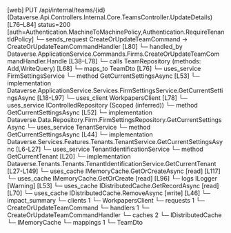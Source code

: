 [web] PUT /api/internal/teams/{id}  (Dataverse.Api.Controllers.Internal.Core.TeamsController.UpdateDetails)  [L76–L84] status=200 [auth=Authentication.MachineToMachinePolicy,Authentication.RequireTenantIdPolicy]
  └─ sends_request CreateOrUpdateTeamCommand -> CreateOrUpdateTeamCommandHandler [L80]
    └─ handled_by Dataverse.ApplicationService.Commands.Firms.CreateOrUpdateTeamCommandHandler.Handle [L38–L78]
      └─ calls TeamRepository (methods: Add,WriteQuery) [L68]
      └─ maps_to TeamDto [L76]
      └─ uses_service FirmSettingsService
        └─ method GetCurrentSettingsAsync [L53]
          └─ implementation Dataverse.ApplicationService.Services.FirmSettingsService.GetCurrentSettingsAsync [L18-L97]
            └─ uses_client WorkpapersClient [L78]
            └─ uses_service IControlledRepository<FirmSettings> (Scoped (inferred))
              └─ method GetCurrentSettingsAsync [L52]
                └─ implementation Dataverse.Data.Repository.Firm.FirmSettingsRepository.GetCurrentSettingsAsync
            └─ uses_service TenantService
              └─ method GetCurrentSettingsAsync [L44]
                └─ implementation Dataverse.Services.Features.Tenants.TenantService.GetCurrentSettingsAsync [L6-L27]
                  └─ uses_service TenantIdentificationService
                    └─ method GetCurrentTenant [L20]
                      └─ implementation Dataverse.Tenants.Tenants.TenantIdentificationService.GetCurrentTenant [L27-L149]
                        └─ uses_cache IMemoryCache.GetOrCreateAsync [read] [L117]
                        └─ uses_cache IMemoryCache.GetOrCreate [read] [L96]
                        └─ logs ILogger<ITenantIdentificationService> [Warning] [L53]
            └─ uses_cache IDistributedCache.GetRecordAsync [read] [L70]
            └─ uses_cache IDistributedCache.RemoveAsync [write] [L46]
  └─ impact_summary
    └─ clients 1
      └─ WorkpapersClient
    └─ requests 1
      └─ CreateOrUpdateTeamCommand
    └─ handlers 1
      └─ CreateOrUpdateTeamCommandHandler
    └─ caches 2
      └─ IDistributedCache
      └─ IMemoryCache
    └─ mappings 1
      └─ TeamDto

